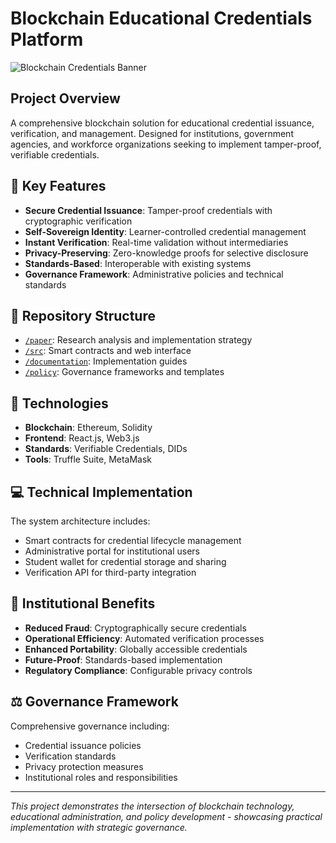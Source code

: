# Blockchain Educational Credentials Platform

![Blockchain Credentials Banner](documentation/images/banner.jpg)

## Project Overview
A comprehensive blockchain solution for educational credential issuance, verification, and management. Designed for institutions, government agencies, and workforce organizations seeking to implement tamper-proof, verifiable credentials.

## 🔑 Key Features
- **Secure Credential Issuance**: Tamper-proof credentials with cryptographic verification
- **Self-Sovereign Identity**: Learner-controlled credential management
- **Instant Verification**: Real-time validation without intermediaries
- **Privacy-Preserving**: Zero-knowledge proofs for selective disclosure
- **Standards-Based**: Interoperable with existing systems
- **Governance Framework**: Administrative policies and technical standards

## 📁 Repository Structure
- [`/paper`](/paper): Research analysis and implementation strategy
- [`/src`](/src): Smart contracts and web interface
- [`/documentation`](/documentation): Implementation guides
- [`/policy`](/policy): Governance frameworks and templates

## 🔧 Technologies
- **Blockchain**: Ethereum, Solidity
- **Frontend**: React.js, Web3.js
- **Standards**: Verifiable Credentials, DIDs
- **Tools**: Truffle Suite, MetaMask

## 💻 Technical Implementation
The system architecture includes:
- Smart contracts for credential lifecycle management
- Administrative portal for institutional users
- Student wallet for credential storage and sharing
- Verification API for third-party integration

## 🏫 Institutional Benefits
- **Reduced Fraud**: Cryptographically secure credentials
- **Operational Efficiency**: Automated verification processes
- **Enhanced Portability**: Globally accessible credentials
- **Future-Proof**: Standards-based implementation
- **Regulatory Compliance**: Configurable privacy controls

## ⚖️ Governance Framework
Comprehensive governance including:
- Credential issuance policies
- Verification standards
- Privacy protection measures
- Institutional roles and responsibilities

---

*This project demonstrates the intersection of blockchain technology, educational administration, and policy development - showcasing practical implementation with strategic governance.*
